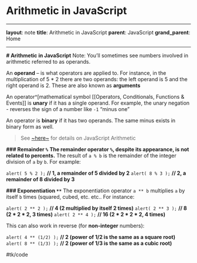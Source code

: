 # Arithmetic in JavaScript
- - - -
**layout**: note
**title**: Arithmetic in JavaScript
**parent**: JavaScript
**grand_parent**: Home
- - - -



**# Arithmetic in JavaScript**
Note: You’ll sometimes see numbers involved in arithmetic referred to as operands.

An ****operand**** – is what operators are applied to. For instance, in the multiplication of 5 * 2 there are two operands: the left operand is 5 and the right operand is 2. These are also known as ****arguments****

An operator^[mathematical symbol [[Operators, Conditionals, Functions & Events]] is ****unary**** if it has a single operand. For example, the unary negation - reverses the sign of a number like `-1` “minus one”

An operator is ****binary**** if it has two operands. The same minus exists in binary form as well.

> See [~here~](~https://www.w3schools.com/js/js_arithmetic.asp~) for details on JavaScript Arithmetic  

**### Remainder `%`**
****The remainder operator `%`, despite its appearance, is not related to percents.**** The result of `a % b` is the remainder of the integer division of `a` by `b`. For example:

`alert( 5 % 2 );`   **// 1, a remainder of 5 divided by 2**
`alert( 8 % 3 );`    **// 2, a remainder of 8 divided by 3**

**### Exponentiation `**`**
The exponentiation operator `a ** b` multiplies `a` by itself `b` times (squared, cubed, etc. etc.. For instance:

`alert( 2 ** 2 );` **// 4  (2 multiplied by itself 2 times)**
`alert( 2 ** 3 );` **// 8  (2 * 2 * 2, 3 times)**
`alert( 2 ** 4 );` **// 16 (2 * 2 * 2 * 2, 4 times)**

This can also work in reverse (for **non-integer** numbers):

`alert( 4 ** (1/2) );` **// 2 (power of 1/2 is the same as a square root)**
`alert( 8 ** (1/3) );` **// 2 (power of 1/3 is the same as a cubic root)**

#tk/code
